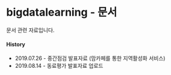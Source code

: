 # bigdatalearning - 문서
문서 관련 자료입니다.

#### History
+ 2019.07.26 - 중간점검 발표자료 (맘카페를 통한 지역활성화 서비스)
+ 2019.08.14 - 동료평가 발표자료 업로드
